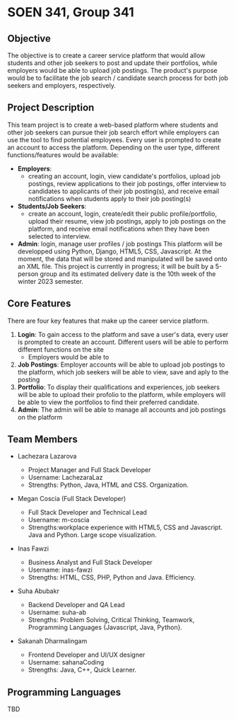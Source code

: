 # SOEN 341, Group 341

## Objective
The objective is to create a career service platform that would allow students and other job seekers to post and update their portfolios, while employers would be able to upload job postings. The product's purpose would be to facilitate the job search / candidate search process for both job seekers and employers, respectively. 

## Project Description
This team project is to create a web-based platform where students and other job seekers can pursue their job search effort while employers can use the tool to find potential employees. Every user is prompted to create an account to access the platform. Depending on the user type, different functions/features would be available:
- **Employers**:
  - creating an account, login, view candidate's portfolios, upload job postings, review applications to their job postings, offer interview to candidates to applicants of their job posting(s), and receive email notifications when students apply to their job posting(s)
- **Students/Job Seekers**:
  - create an account, login, create/edit their public profile/portfolio, upload their resume, view job postings, apply to job postings on the platform, and receive email notifications when they have been selected to interview.
- **Admin**: login, manage user profiles / job postings
This platform will be developped using Python, Django, HTML5, CSS, Javascript. At the moment, the data that will be stored and manipulated will be saved onto an XML file. This project is currently in progress; it will be built by a 5-person group and its estimated delivery date is the 10th week of the winter 2023 semester. 

## Core Features
There are four key features that make up the career service platform.
1. **Login**: To gain access to the platform and save a user's data, every user is prompted to create an account. Different users will be able to perform different functions on the site
   - Employers would be able to 
2. **Job Postings**: Employer accounts will be able to upload job postings to the platform, which job seekers will be able to view, save and aply to the posting
3. **Portfolio**: To display their qualifications and experiences, job seekers will be able to upload their profolio to the platform, while employers will be able to view the portfolios to find their preferred candidate.
4. **Admin**: The admin will be able to manage all accounts and job postings on the platform

## Team Members
- Lachezara Lazarova 
  - Project Manager and Full Stack Developer
  - Username: LachezaraLaz
  - Strengths: Python, Java, HTML and CSS. Organization.

- Megan Coscia (Full Stack Developer)
  - Full Stack Developer and Technical Lead
  - Username: m-coscia
  - Strengths:workplace experience with HTML5, CSS and Javascript. Java and Python. Large scope visualization.

- Inas Fawzi 
  - Business Analyst and Full Stack Developer
  - Username: inas-fawzi
  - Strengths: HTML, CSS, PHP, Python and Java. Efficiency.

- Suha Abubakr 
  - Backend Developer and QA Lead
  - Username: suha-ab
  - Strengths: Problem Solving, Critical Thinking, Teamwork, Programming Languages {Javascript, Java, Python}.

- Sakanah Dharmalingam 
  - Frontend Developer and UI/UX designer
  - Username: sahanaCoding
  - Strengths: Java, C++, Quick Learner.

## Programming Languages
TBD
